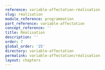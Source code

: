 ```yaml
---
reference: variable-affectation-réalisation
slug: réalisation
module_reference: programmation
part_reference: variable-affectation
concept_reference: ''
title: Réalisation
description: ''
order: 7
global_order: '25'
directory: variable-affectation
permalink: variable-affectation/réalisation
layout: chapters
---
```

